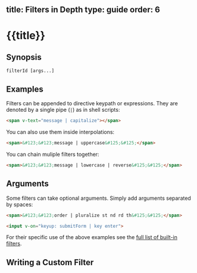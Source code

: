 title: Filters in Depth
type: guide
order: 6
---

# {{title}}

## Synopsis

```
filterId [args...]
```

## Examples

Filters can be appended to directive keypath or expressions. They are denoted by a single pipe (`|`) as in shell scripts:

``` html
<span v-text="message | capitalize"></span>
```

You can also use them inside interpolations:

``` html
<span>&#123;&#123;message | uppercase&#125;&#125;</span>
```

You can chain muliple filters together:

``` html
<span>&#123;&#123;message | lowercase | reverse&#125;&#125;</span>
```

## Arguments

Some filters can take optional arguments. Simply add arguments separated by spaces:

``` html
<span>&#123;&#123;order | pluralize st nd rd th&#125;&#125;</span>
```

``` html
<input v-on="keyup: submitForm | key enter">
```

For their specific use of the above examples see the [full list of built-in filters](/api/filters.html).

## Writing a Custom Filter